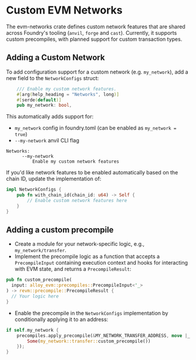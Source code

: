 # Custom EVM Networks

The evm-networks crate defines custom network features that are shared across Foundry's tooling (`anvil`, `forge` and 
`cast`). Currently, it supports custom precompiles, with planned support for custom transaction types.

## Adding a Custom Network
To add configuration support for a custom network (e.g. `my_network`), add a new field to the `NetworkConfigs` struct:
```rust
    /// Enable my custom network features.
    #[arg(help_heading = "Networks", long)]
    #[serde(default)]
    pub my_network: bool,
```
This automatically adds support for:
- `my_network` config in foundry.toml (can be enabled as `my_network = true`)
- `--my-network` anvil CLI flag
```
Networks:
      --my-network
          Enable my custom network features

```
If you'd like network features to be enabled automatically based on the chain ID, update the implementation of:
```rust
impl NetworkConfigs {
    pub fn with_chain_id(chain_id: u64) -> Self {
        // Enable custom network features here
    }
}
```

## Adding a custom precompile

- Create a module for your network-specific logic, e.g., `my_network/transfer`.
- Implement the precompile logic as a function that accepts a `PrecompileInput` containing execution context and hooks for 
interacting with EVM state, and returns a `PrecompileResult`:
```rust
pub fn custom_precompile(
  input: alloy_evm::precompiles::PrecompileInput<'_>
) -> revm::precompile::PrecompileResult {
  // Your logic here
}
```
- Enable the precompile in the `NetworkConfigs` implementation by conditionally applying it to an address:
```rust
if self.my_network {
    precompiles.apply_precompile(&MY_NETWORK_TRANSFER_ADDRESS, move |_| {
        Some(my_network::transfer::custom_precompile())
    });
}
```